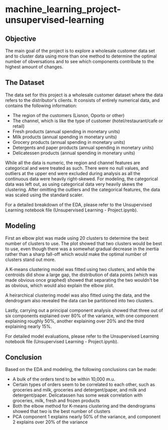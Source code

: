 # machine_learning_project-unsupervised-learning

## Objective
The main goal of the project is to explore a wholesale customer data set and to cluster data using more than one method to determine the optimal number of obversations and to see which components contribute to the highest amount of changes.

## The Dataset
The data set for this project is a wholesale customer dataset where the data refers to the distributor's clients. It consists of entirely numerical data, and contains the following information:
- The region of the customers (Lisnon, Oporto or other)
- The channel, which is like the type of customer (hotel/restaurant/cafe or retail)
- Fresh products (annual spending in monetary units)
- Milk products (annual spending in monetary units)
- Grocery products (annual spending in monetary units)
- Detergents and paper products (annual spending in monetary units)
- Delicatessen products (annual spending in monetary units)

While all the data is numeric, the region and channel features are categorical and were treated as such. There were no null values, and outliers at the upper end were excluded during analysis as all the continuous data were heavily right-skewed. For modeling, the categorical data was left out, as using categorical data very heavily skews the clustering. After omitting the outliers and the categorical features, the data was scaled using the standard scaler.

For a detailed breakdown of the EDA, please refer to the Unsupervised Learning notebook file (Unsupervised Learning - Project.ipynb).

## Modeling

First an elbow plot was made using 20 clusters to determine the best number of clusters to use. The plot showed that two clusters would be best to use, even though there was a somewhat gradual decrease in the inertia rather than a sharp fall-off which would make the optimal number of clusters stand out more.

A K-means clustering model was fitted using two clusters, and while the centroids did show a large gap, the distribution of data points (which was made obvious once graphed) showed that separating the two wouldn't be as obvious, which would also explain the elbow plot.

A heirarchical clustering model was also fitted using the data, and the dendrogram also revealed the data can be partitioned into two clusters.

Lastly, carrying out a principal component analysis showed that three out of six components explained over 80% of the variance, with one component explaining roughly 50%, another explaining over 20% and the third explaining nearly 15%.

For detailed model evaluations, please refer to the Unsupervised Learning notebook file (Unsupervised Learning - Project.ipynb).

## Conclusion

Based on the EDA and modeling, the following conclusions can be made:
- A bulk of the orders tend to be within 10,000 m.u.
- Certain types of orders seem to be correlated to each other, such as groceries and milk, groceries and detergent/paper, and milk and detergent/paper. Delicatassen has some weak correlation with groceries, milk, fresh and frozen products
- Both the elbow method for K-means clustering and the dendrograms showed that two is the best number of clusters
- PCA component 1 explains nearly 50% of the variance, and component 2 explains over 20% of the variance


